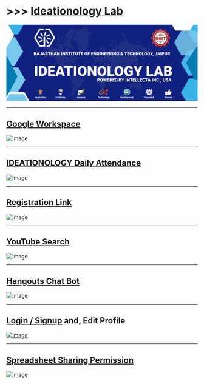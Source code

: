 # >>> [Ideationology Lab](https://ideationology.herokuapp.com/)

[![ss](https://github.com/imvickykumar999/Ideationology-Attendance/blob/main/static/ideationology.jpg?raw=true)](https://ideationology.herokuapp.com/)

--------------------------------------------------

## [Google Workspace](https://imvickykumar999.github.io/Ideationology-Attendance/)

![image](https://user-images.githubusercontent.com/50515418/154859475-3cbf8449-a2a2-4825-a87a-dc57b8f05fc1.png)

---------------------------------------------------

## [IDEATIONOLOGY Daily Attendance](https://ideationology.herokuapp.com/)

![image](https://user-images.githubusercontent.com/50515418/153212135-880e7b4a-79e9-4c90-92f2-33591f74820a.png)

---------------------------------------------------

## [Registration Link](https://ideationology.herokuapp.com/form)

![image](https://user-images.githubusercontent.com/50515418/154859372-f2f7ad60-b9e0-45fc-9839-88c9c5b75cf5.png)

---------------------------------------------------

## [YouTube Search](https://ideationology.herokuapp.com/youtube)

![image](https://user-images.githubusercontent.com/50515418/154859391-fa673d55-d6a0-4af4-abcc-9e1c16c06663.png)

---------------------------------------------------

## [Hangouts Chat Bot](https://ideationology.herokuapp.com)

![image](https://user-images.githubusercontent.com/50515418/154859419-b8b3e8a0-e64d-40fe-895f-cf7c3dcdd75f.png)

---------------------------------------------------

## [Login / Signup](https://ideationology.herokuapp.com/login/) and, Edit Profile

[![image](https://user-images.githubusercontent.com/50515418/156896067-9aabe0c8-5b9f-43cf-bdfb-452a9fc9c94b.png)](https://ideationology.herokuapp.com/profile/imvickykumar999#vickscroll)

----------------------------------------------

## [Spreadsheet Sharing Permission](https://docs.google.com/spreadsheets/d/1Va2O06m-sBdjHmxkvl4TpkC-ghm6U8jkFxhShDHDWLE/edit?hl=en&forcehl=1#gid=1251099130)

[![image](https://user-images.githubusercontent.com/50515418/151724838-50b20626-91f7-4ca3-82fa-5fc52ac401d2.png)](https://ideationology.herokuapp.com/)
